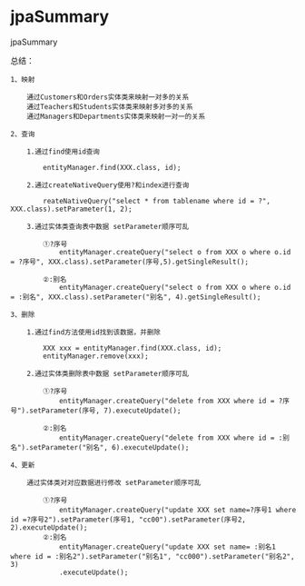 # jpaSummary
jpaSummary

总结：

	1、映射
	
		通过Customers和Orders实体类来映射一对多的关系
		通过Teachers和Students实体类来映射多对多的关系
		通过Managers和Departments实体类来映射一对一的关系
	
	2、查询
	
		1.通过find使用id查询
		
			entityManager.find(XXX.class, id);
			
		2.通过createNativeQuery使用?和index进行查询
		
			reateNativeQuery("select * from tablename where id = ?", XXX.class).setParameter(1, 2);
			
		3.通过实体类查询表中数据 setParameter顺序可乱
		
			①?序号
				entityManager.createQuery("select o from XXX o where o.id = ?序号", XXX.class).setParameter(序号,5).getSingleResult();
			
			②:别名
				entityManager.createQuery("select o from XXX o where o.id = :别名", XXX.class).setParameter("别名", 4).getSingleResult();
	
	3、删除

		1.通过find方法使用id找到该数据，并删除
		
			XXX xxx = entityManager.find(XXX.class, id);
			entityManager.remove(xxx);
			
		2.通过实体类删除表中数据 setParameter顺序可乱
		
			①?序号
				entityManager.createQuery("delete from XXX where id = ?序号").setParameter(序号, 7).executeUpdate();
			
			②:别名
				entityManager.createQuery("delete from XXX where id = :别名").setParameter("别名", 6).executeUpdate();
				
	4、更新
		
		通过实体类对对应数据进行修改 setParameter顺序可乱
		
			①?序号
				entityManager.createQuery("update XXX set name=?序号1 where id =?序号2").setParameter(序号1, "cc00").setParameter(序号2, 2).executeUpdate();
			②:别名
				entityManager.createQuery("update XXX set name= :别名1 where id = :别名2").setParameter("别名1", "cc000").setParameter("别名2", 3)
				.executeUpdate();
